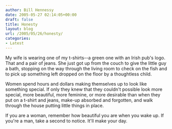 ```yaml
---
author: Bill Hennessy
date: 2005-05-27 02:14:05+00:00
draft: false
title: Honesty
layout: blog
url: /2005/05/26/honesty/
categories:
- Latest
---
```


My wife is wearing one of my t-shirts--a green one with an Irish pub's logo.  That and a pair of jeans.  She just got up from the couch to give the little guy a bath, stopping on the way through the living room to check on the fish and to pick up something left dropped on the floor by a thoughtless child.

Women spend hours and dollars making themselves up to look like something special.  If only they knew that they couldn't possible look more special, more beautiful, more feminine, or more desirable than when they put on a t-shirt and jeans, make-up absorbed and forgotten, and walk through the house putting little things in place.

If you are a woman, remember how beautiful you are when you wake up.  If you're a man, take a second to notice.  It'll make your day.  
